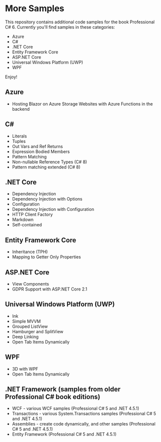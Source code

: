# More Samples

This repository contains additional code samples for the book Professional C# 6. Currently you'll find samples in these categories:

* Azure
* C#
* .NET Core
* Entity Framework Core
* ASP.NET Core
* Universal Windows Platform (UWP)
* WPF

Enjoy!

## Azure

* Hosting Blazor on Azure Storage Websites with Azure Functions in the backend

## C#

* Literals
* Tuples
* Out Vars and Ref Returns
* Expression Bodied Members
* Pattern Matching
* Non-nullable Reference Types (C# 8)
* Pattern matching extended (C# 8)

## .NET Core

* Dependency Injection
* Dependency Injection with Options
* Configuration
* Dependency Injection with Configuration
* HTTP Client Factory
* Markdown
* Self-contained

## Entity Framework Core

* Inheritance (TPH)
* Mapping to Getter Only Properties

## ASP.NET Core

* View Components
* GDPR Support with ASP.NET Core 2.1

## Universal Windows Platform (UWP)

* Ink
* Simple MVVM
* Grouped ListView
* Hamburger and SplitView
* Deep Linking
* Open Tab Items Dynamically

## WPF

* 3D with WPF
* Open Tab Items Dynamically

## .NET Framework (samples from older Professional C# book editions)

* WCF - various WCF samples (Professional C# 5 and .NET 4.5.1)
* Transactions - various System.Transactions samples (Professional C# 5 and .NET 4.5.1)
* Assemblies - create code dynamically, and other samples (Professional C# 5 and .NET 4.5.1)
* Entity Framework (Professional C# 5 and .NET 4.5.1)
